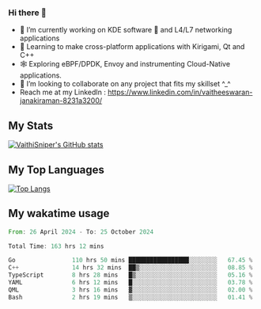 ### Hi there 👋

- 🔭 I’m currently working on KDE software 💓 and L4/L7 networking applications 
- 📖 Learning to make cross-platform applications with Kirigami, Qt and C++
- 🕸️ Exploring eBPF/DPDK, Envoy and instrumenting Cloud-Native applications. 
- 👯 I’m looking to collaborate on any project that fits my skillset ^_^
- Reach me at my LinkedIn : https://www.linkedin.com/in/vaitheeswaran-janakiraman-8231a3200/

## My Stats
[![VaithiSniper's GitHub stats](https://github-readme-stats.vercel.app/api?username=VaithiSniper&hide=stars&theme=radical)](https://github.com/anuraghazra/github-readme-stats)

## My Top Languages

[![Top Langs](https://github-readme-stats.vercel.app/api/top-langs/?username=VaithiSniper&layout=compact)](https://github.com/anuraghazra/github-readme-stats)

## My wakatime usage

<!--START_SECTION:waka-->

```rust
From: 26 April 2024 - To: 25 October 2024

Total Time: 163 hrs 12 mins

Go                110 hrs 50 mins █████████████████░░░░░░░░   67.45 %
C++               14 hrs 32 mins  ██▒░░░░░░░░░░░░░░░░░░░░░░   08.85 %
TypeScript        8 hrs 28 mins   █▒░░░░░░░░░░░░░░░░░░░░░░░   05.16 %
YAML              6 hrs 12 mins   █░░░░░░░░░░░░░░░░░░░░░░░░   03.78 %
QML               3 hrs 16 mins   ▓░░░░░░░░░░░░░░░░░░░░░░░░   02.00 %
Bash              2 hrs 19 mins   ▒░░░░░░░░░░░░░░░░░░░░░░░░   01.41 %
```

<!--END_SECTION:waka-->
